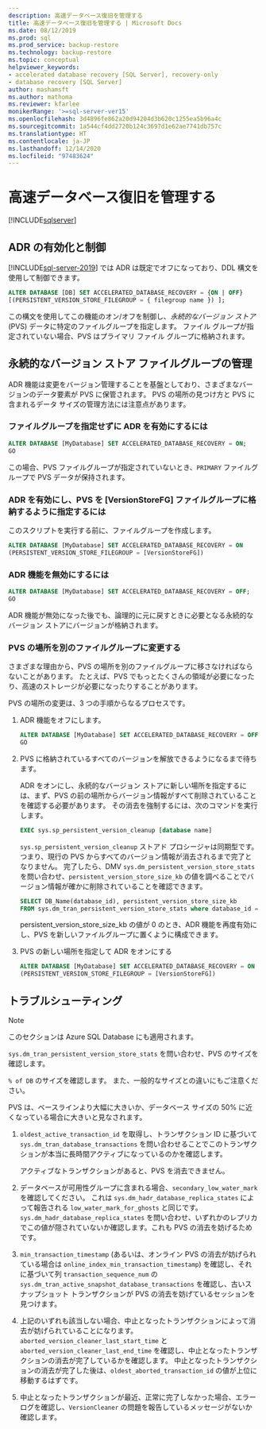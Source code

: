 ```yaml
---
description: 高速データベース復旧を管理する
title: 高速データベース復旧を管理する | Microsoft Docs
ms.date: 08/12/2019
ms.prod: sql
ms.prod_service: backup-restore
ms.technology: backup-restore
ms.topic: conceptual
helpviewer_keywords:
- accelerated database recovery [SQL Server], recovery-only
- database recovery [SQL Server]
author: mashamsft
ms.author: mathoma
ms.reviewer: kfarlee
monikerRange: '>=sql-server-ver15'
ms.openlocfilehash: 3d4896fe862a20d94204d3b620c1255ea5b96a4c
ms.sourcegitcommit: 1a544cf4dd2720b124c3697d1e62ae7741db757c
ms.translationtype: HT
ms.contentlocale: ja-JP
ms.lasthandoff: 12/14/2020
ms.locfileid: "97483624"
---
```

# <a name="manage-accelerated-database-recovery"></a>高速データベース復旧を管理する

[!INCLUDE[sqlserver](../includes/applies-to-version/sqlserver2019.md)]

## <a name="enabling-and-controlling-adr"></a>ADR の有効化と制御

[!INCLUDE[sql-server-2019](../includes/sssqlv15-md.md)] では ADR は既定でオフになっており、DDL 構文を使用して制御できます。
```sql
ALTER DATABASE [DB] SET ACCELERATED_DATABASE_RECOVERY = {ON | OFF}
[(PERSISTENT_VERSION_STORE_FILEGROUP = { filegroup name }) ];

```

この構文を使用してこの機能のオン/オフを制御し、*永続的なバージョン ストア* (PVS) データに特定のファイルグループを指定します。 ファイル グループが指定されていない場合、PVS はプライマリ ファイル グループに格納されます。

## <a name="managing-the-persistent-version-store-filegroup"></a>永続的なバージョン ストア ファイルグループの管理
ADR 機能は変更をバージョン管理することを基盤としており、さまざまなバージョンのデータ要素が PVS に保管されます。
PVS の場所の見つけ方と PVS に含まれるデータ サイズの管理方法には注意点があります。

### <a name="to-enable-adr-without-specifying-a-filegroup"></a>ファイルグループを指定せずに ADR を有効にするには

```sql
ALTER DATABASE [MyDatabase] SET ACCELERATED_DATABASE_RECOVERY = ON;
GO
```

この場合、PVS ファイルグループが指定されていないとき、`PRIMARY` ファイルグループで PVS データが保持されます。

### <a name="to-enable-adr-and-specify-that-the-pvs-should-be-stored-in-the-versionstorefg-filegroup"></a>ADR を有効にし、PVS を [VersionStoreFG] ファイルグループに格納するように指定するには

このスクリプトを実行する前に、ファイルグループを作成します。

```sql
ALTER DATABASE [MyDatabase] SET ACCELERATED_DATABASE_RECOVERY = ON
(PERSISTENT_VERSION_STORE_FILEGROUP = [VersionStoreFG])
```

### <a name="to-disable-the-adr-feature"></a>ADR 機能を無効にするには

```sql
ALTER DATABASE [MyDatabase] SET ACCELERATED_DATABASE_RECOVERY = OFF;
GO
```

ADR 機能が無効になった後でも、論理的に元に戻すときに必要となる永続的なバージョン ストアにバージョンが格納されます。

### <a name="change-the-location-of-the-pvs-to-a-different-filegroup"></a>PVS の場所を別のファイルグループに変更する

さまざまな理由から、PVS の場所を別のファイルグループに移さなければならないことがあります。 たとえば、PVS でもっとたくさんの領域が必要になったり、高速のストレージが必要になったりすることがあります。

PVS の場所の変更は、3 つの手順からなるプロセスです。

1. ADR 機能をオフにします。

   ```sql
   ALTER DATABASE [MyDatabase] SET ACCELERATED_DATABASE_RECOVERY = OFF;
   GO
   ```

2. PVS に格納されているすべてのバージョンを解放できるようになるまで待ちます。

   ADR をオンにし、永続的なバージョン ストアに新しい場所を指定するには、まず、PVS の前の場所からバージョン情報がすべて削除されていることを確認する必要があります。 その消去を強制するには、次のコマンドを実行します。

   ```sql
   EXEC sys.sp_persistent_version_cleanup [database name]
   ```

   `sys.sp_persistent_version_cleanup` ストアド プロシージャは同期型です。つまり、現行の PVS からすべてのバージョン情報が消去されるまで完了となりません。  完了したら、DMV `sys.dm_persistent_version_store_stats` を問い合わせ、`persistent_version_store_size_kb` の値を調べることでバージョン情報が確かに削除されていることを確認できます。

   ```sql
   SELECT DB_Name(database_id), persistent_version_store_size_kb 
   FROM sys.dm_tran_persistent_version_store_stats where database_id = [MyDatabaseID]
   ```

   persistent_version_store_size_kb の値が 0 のとき、ADR 機能を再度有効にし、PVS を新しいファイルグループに置くように構成できます。

1. PVS の新しい場所を指定して ADR をオンにする

   ```sql
   ALTER DATABASE [MyDatabase] SET ACCELERATED_DATABASE_RECOVERY = ON
   (PERSISTENT_VERSION_STORE_FILEGROUP = [VersionStoreFG])
   ```

## <a name="troubleshooting"></a>トラブルシューティング

> [!NOTE]
> このセクションは Azure SQL Database にも適用されます。

`sys.dm_tran_persistent_version_store_stats` を問い合わせ、PVS のサイズを確認します。

`% of DB` のサイズを確認します。 また、一般的なサイズとの違いにもご注意ください。

PVS は、ベースラインより大幅に大きいか、データベース サイズの 50% に近くなっている場合に大きいと見なされます。 

1. `oldest_active_transaction_id` を取得し、トランザクション ID に基づいて `sys.dm_tran_database_transactions` を問い合わせることでこのトランザクションが本当に長時間アクティブになっているのかを確認します。

   アクティブなトランザクションがあると、PVS を消去できません。

1. データベースが可用性グループに含まれる場合、`secondary_low_water_mark` を確認してください。 これは `sys.dm_hadr_database_replica_states` によって報告される `low_water_mark_for_ghosts` と同じです。 `sys.dm_hadr_database_replica_states` を問い合わせ、いずれかのレプリカでこの値が隠されていないか確認します。これも PVS の消去を妨げるためです。
1. `min_transaction_timestamp` (あるいは、オンライン PVS の消去が妨げられている場合は `online_index_min_transaction_timestamp`) を確認し、それに基づいて列 `transaction_sequence_num` の `sys.dm_tran_active_snapshot_database_transactions` を確認し、古いスナップショット トランザクションが PVS の消去を妨げているセッションを見つけます。
1. 上記のいずれも該当しない場合、中止となったトランザクションによって消去が妨げられていることになります。 `aborted_version_cleaner_last_start_time` と `aborted_version_cleaner_last_end_time` を確認し、中止となったトランザクションの消去が完了しているかを確認します。 中止となったトランザクションの消去が完了した後は、`oldest_aborted_transaction_id` の値が上位に移動するはずです。
1. 中止となったトランザクションが最近、正常に完了しなかった場合、エラー ログを確認し、`VersionCleaner` の問題を報告しているメッセージがないか確認します。
